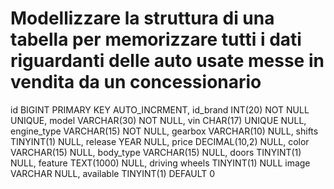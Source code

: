 # Modellizzare la struttura di una tabella per memorizzare tutti i dati riguardanti delle auto usate messe in vendita da un concessionario

id BIGINT PRIMARY KEY AUTO_INCRMENT,
id_brand INT(20) NOT NULL UNIQUE,
model VARCHAR(30) NOT NULL,
vin CHAR(17) UNIQUE NULL,
engine_type VARCHAR(15) NOT NULL,
gearbox VARCHAR(10) NULL,
shifts TINYINT(1) NULL,
release YEAR NULL,
price DECIMAL(10,2) NULL,
color VARCHAR(15) NULL,
body_type VARCHAR(15) NULL,
doors TINYINT(1) NULL,
feature TEXT(1000) NULL,
driving wheels TINYINT(1) NULL
image VARCHAR NULL,
available TINYINT(1) DEFAULT 0